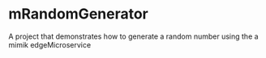 # mRandomGenerator
A project that demonstrates how to generate a random number using the a mimik edgeMicroservice
